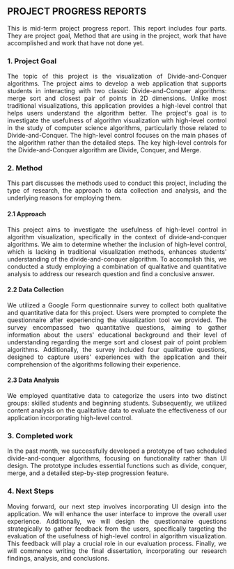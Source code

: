 ## PROJECT PROGRESS REPORTS
<p style="text-align:justify">
This is mid-term project progress report. This report includes four parts. They are project goal, Method that are using in the project, work that have accomplished and work that have not done yet. 
</p>

### 1. Project Goal
<p style="text-align:justify">
The topic of this project is the visualization of Divide-and-Conquer algorithms. The project aims to develop a web application that supports students in interacting with two classic Divide-and-Conquer algorithms: merge sort and closest pair of points in 2D dimensions. Unlike most traditional visualizations, this application provides a high-level control that helps users understand the algorithm better. The project's goal is to investigate the usefulness of algorithm visualization with high-level control in the study of computer science algorithms, particularly those related to Divide-and-Conquer. The high-level control focuses on the main phases of the algorithm rather than the detailed steps. The key high-level controls for the Divide-and-Conquer algorithm are Divide, Conquer, and Merge. 
</p>


### 2. Method
<p style="text-align:justify">
This part discusses the methods used to conduct this project, including the type of research, the approach to data collection and analysis, and the underlying reasons for employing them.
</p>

#### 2.1 Approach
<p style="text-align:justify">
This project aims to investigate the usefulness of high-level control in algorithm visualization, specifically in the context of divide-and-conquer algorithms. We aim to determine whether the inclusion of high-level control, which is lacking in traditional visualization methods, enhances students' understanding of the divide-and-conquer algorithm. To accomplish this, we conducted a study employing a combination of qualitative and quantitative analysis to address our research question and find a conclusive answer.
</p>

#### 2.2 Data Collection 
<p style="text-align:justify">
We utilized a Google Form questionnaire survey to collect both qualitative and quantitative data for this project. Users were prompted to complete the questionnaire after experiencing the visualization tool we provided. The survey encompassed two quantitative questions, aiming to gather information about the users' educational background and their level of understanding regarding the merge sort and closest pair of point problem algorithms. Additionally, the survey included four qualitative questions, designed to capture users' experiences with the application and their comprehension of the algorithms following their experience.
</p>

#### 2.3 Data Analysis
<p style="text-align:justify">
We employed quantitative data to categorize the users into two distinct groups: skilled students and beginning students. Subsequently, we utilized content analysis on the qualitative data to evaluate the effectiveness of our application incorporating high-level control.
</p>

### 3. Completed work
<p style="text-align:justify">
In the past month, we successfully developed a prototype of two scheduled divide-and-conquer algorithms, focusing on functionality rather than UI design. The prototype includes essential functions such as divide, conquer, merge, and a detailed step-by-step progression feature.
</p>

### 4. Next Steps
<p style="text-align:justify">
Moving forward, our next step involves incorporating UI design into the application. We will enhance the user interface to improve the overall user experience. Additionally, we will design the questionnaire questions strategically to gather feedback from the users, specifically targeting the evaluation of the usefulness of high-level control in algorithm visualization. This feedback will play a crucial role in our evaluation process. Finally, we will commence writing the final dissertation, incorporating our research findings, analysis, and conclusions.
</p>

